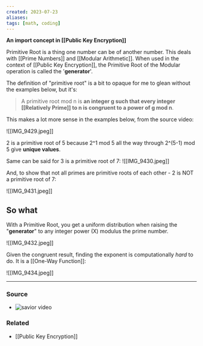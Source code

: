 ```yaml
---
created: 2023-07-23
aliases: 
tags: [math, coding]
---
```

**An import concept in [[Public Key Encryption]]**

Primitive Root is a thing one number can be of another number. This deals with [[Prime Numbers]] and [[Modular Arithmetic]]. When used in the context of [[Public Key Encryption]], the Primitive Root of the Modular operation is called the '**generator**'.

The definition of "primitive root" is a bit to opaque for me to glean without the examples below, but it's:
> A primitive root mod n is **an integer g such that every integer [[Relatively Prime]] to n is congruent to a power of g mod n**.

This makes a lot more sense in the examples below, from the source video:

![[IMG_9429.jpeg]]

2 is a primitive root of 5 because 2^1 mod 5 all the way through 2^(5-1) mod 5 give **unique values**.

Same can be said for 3 is a primitive root of 7:
![[IMG_9430.jpeg]]

And, to show that not all primes are primitive roots of each other - 2 is NOT a primitive root of 7:

![[IMG_9431.jpeg]]

## So what

With a Primitive Root, you get a uniform distribution when raising the "**generator**" to any integer power (X) modulus the prime number.

![[IMG_9432.jpeg]]

Given the congruent result, finding the exponent is computationally *hard* to do. It is a [[One-Way Function]]:

![[IMG_9434.jpeg]]

****
### Source
- ![savior video](https://youtu.be/DKy98FWHwdg)

### Related
- [[Public Key Encryption]]
 